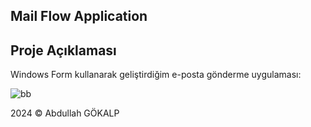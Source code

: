## **Mail Flow Application**

## Proje Açıklaması
Windows Form kullanarak geliştirdiğim e-posta gönderme uygulaması:

![bb](https://github.com/user-attachments/assets/1aa5fdff-24e7-4536-991c-4b7ee08c4907)



2024 © Abdullah GÖKALP
